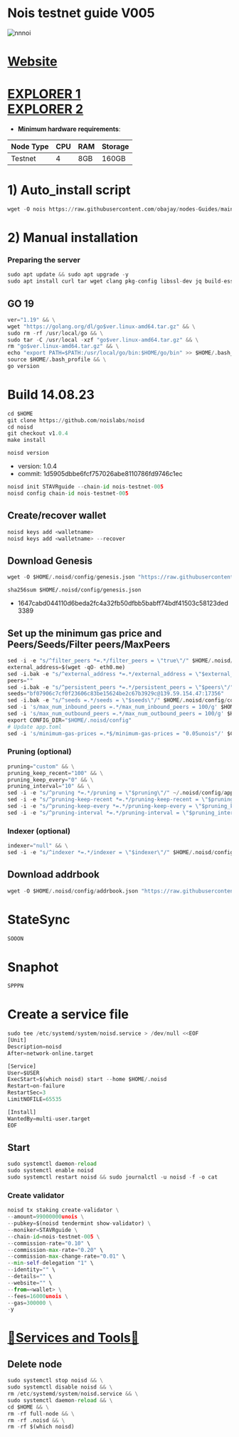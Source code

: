 # Nois testnet guide V005

![nnnoi](https://user-images.githubusercontent.com/44331529/191945004-1227fef0-a215-44f1-bcab-854acd66de00.png)

[Website](https://nois.network/)
=
[EXPLORER 1](http://explorer.stavr.tech/Nois-Testnet/staking) \
[EXPLORER 2](https://testnet.ping.pub/nois/staking)
=

- **Minimum hardware requirements**:

| Node Type |CPU | RAM  | Storage  | 
|-----------|----|------|----------|
| Testnet   |   4|  8GB | 160GB    |


# 1) Auto_install script
```Python
wget -O nois https://raw.githubusercontent.com/obajay/nodes-Guides/main/Projects/Nois/Noist_Testnet/nois && chmod +x nois && ./nois
```

# 2) Manual installation

### Preparing the server

```Python
sudo apt update && sudo apt upgrade -y
sudo apt install curl tar wget clang pkg-config libssl-dev jq build-essential bsdmainutils git make ncdu gcc git jq chrony liblz4-tool -y
```

## GO 19 

```Python
ver="1.19" && \
wget "https://golang.org/dl/go$ver.linux-amd64.tar.gz" && \
sudo rm -rf /usr/local/go && \
sudo tar -C /usr/local -xzf "go$ver.linux-amd64.tar.gz" && \
rm "go$ver.linux-amd64.tar.gz" && \
echo "export PATH=$PATH:/usr/local/go/bin:$HOME/go/bin" >> $HOME/.bash_profile && \
source $HOME/.bash_profile && \
go version
```

# Build 14.08.23 
```Python
cd $HOME
git clone https://github.com/noislabs/noisd
cd noisd
git checkout v1.0.4
make install
```
`noisd version`
- version: 1.0.4
- commit: 1d5905dbbe6fcf757026abe8110786fd9746c1ec

```Python
noisd init STAVRguide --chain-id nois-testnet-005
noisd config chain-id nois-testnet-005
```    

## Create/recover wallet
```Python
noisd keys add <walletname>
noisd keys add <walletname> --recover
```

## Download Genesis

```Python
wget -O $HOME/.noisd/config/genesis.json "https://raw.githubusercontent.com/noislabs/networks/main/nois-testnet-005/genesis.json"
```
`sha256sum $HOME/.noisd/config/genesis.json`
+ 1647cabd044110d6beda2fc4a32fb50dfbb5babff74bdf41503c58123ded3389

## Set up the minimum gas price and Peers/Seeds/Filter peers/MaxPeers
```Python
sed -i -e "s/^filter_peers *=.*/filter_peers = \"true\"/" $HOME/.noisd/config/config.toml
external_address=$(wget -qO- eth0.me) 
sed -i.bak -e "s/^external_address *=.*/external_address = \"$external_address:26656\"/" $HOME/.noisd/config/config.toml
peers=""
sed -i.bak -e "s/^persistent_peers *=.*/persistent_peers = \"$peers\"/" $HOME/.noisd/config/config.toml
seeds="bf07906c7cf0f23606c83be15624be2c67b3929c@139.59.154.47:17356"
sed -i.bak -e "s/^seeds =.*/seeds = \"$seeds\"/" $HOME/.noisd/config/config.toml
sed -i 's/max_num_inbound_peers =.*/max_num_inbound_peers = 100/g' $HOME/.noisd/config/config.toml
sed -i 's/max_num_outbound_peers =.*/max_num_outbound_peers = 100/g' $HOME/.noisd/config/config.toml
export CONFIG_DIR="$HOME/.noisd/config"
# Update app.toml
sed -i 's/minimum-gas-prices =.*$/minimum-gas-prices = "0.05unois"/' $CONFIG_DIR/app.toml

```
### Pruning (optional)
```Python
pruning="custom" && \
pruning_keep_recent="100" && \
pruning_keep_every="0" && \
pruning_interval="10" && \
sed -i -e "s/^pruning *=.*/pruning = \"$pruning\"/" ~/.noisd/config/app.toml && \
sed -i -e "s/^pruning-keep-recent *=.*/pruning-keep-recent = \"$pruning_keep_recent\"/" ~/.noisd/config/app.toml && \
sed -i -e "s/^pruning-keep-every *=.*/pruning-keep-every = \"$pruning_keep_every\"/" ~/.noisd/config/app.toml && \
sed -i -e "s/^pruning-interval *=.*/pruning-interval = \"$pruning_interval\"/" ~/.noisd/config/app.toml
```
### Indexer (optional) 
```Python
indexer="null" && \
sed -i -e "s/^indexer *=.*/indexer = \"$indexer\"/" $HOME/.noisd/config/config.toml
```

## Download addrbook
```Python
wget -O $HOME/.noisd/config/addrbook.json "https://raw.githubusercontent.com/obajay/nodes-Guides/main/Projects/Nois/Noist_Testnet/addrbook.json"
```

# StateSync
```Python
SOOON
```

# Snaphot 
```Python
SPPPN
```


# Create a service file
```Python
sudo tee /etc/systemd/system/noisd.service > /dev/null <<EOF
[Unit]
Description=noisd
After=network-online.target

[Service]
User=$USER
ExecStart=$(which noisd) start --home $HOME/.noisd
Restart=on-failure
RestartSec=3
LimitNOFILE=65535

[Install]
WantedBy=multi-user.target
EOF
```

## Start
```Python
sudo systemctl daemon-reload
sudo systemctl enable noisd
sudo systemctl restart noisd && sudo journalctl -u noisd -f -o cat
```

### Create validator
```Python
noisd tx staking create-validator \
--amount=99000000unois \
--pubkey=$(noisd tendermint show-validator) \
--moniker=STAVRguide \
--chain-id=nois-testnet-005 \
--commission-rate="0.10" \
--commission-max-rate="0.20" \
--commission-max-change-rate="0.01" \
--min-self-delegation "1" \
--identity="" \
--details="" \
--website="" \
--from=<wallet> \
--fees=16000unois \
--gas=300000 \
-y
```
[🧩Services and Tools🧩](https://github.com/obajay/StateSync-snapshots/tree/main/Projects/Nois)
=

## Delete node
```Python
sudo systemctl stop noisd && \
sudo systemctl disable noisd && \
rm /etc/systemd/system/noisd.service && \
sudo systemctl daemon-reload && \
cd $HOME && \
rm -rf full-node && \
rm -rf .noisd && \
rm -rf $(which noisd)
```

